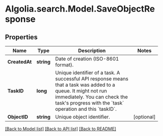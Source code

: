 # Algolia.search.Model.SaveObjectResponse

## Properties

Name | Type | Description | Notes
------------ | ------------- | ------------- | -------------
**CreatedAt** | **string** | Date of creation (ISO-8601 format). | 
**TaskID** | **long** | Unique identifier of a task. A successful API response means that a task was added to a queue. It might not run immediately. You can check the task&#39;s progress with the &#x60;task&#x60; operation and this &#x60;taskID&#x60;.  | 
**ObjectID** | **string** | Unique object identifier. | [optional] 

[[Back to Model list]](../README.md#documentation-for-models) [[Back to API list]](../README.md#documentation-for-api-endpoints) [[Back to README]](../README.md)

